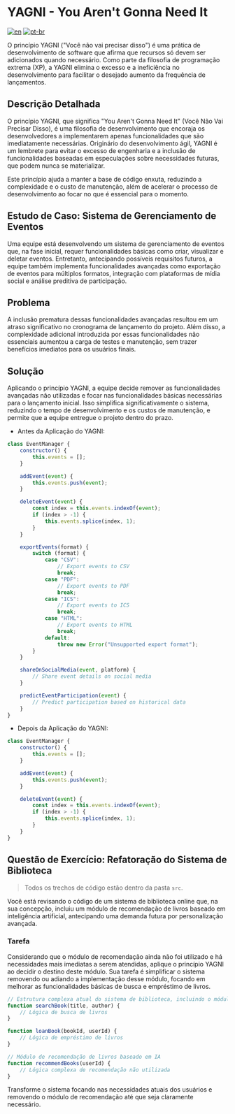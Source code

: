 # YAGNI - You Aren't Gonna Need It
[![en](https://img.shields.io/badge/lang-en-red.svg)](./README.md)
[![pt-br](https://img.shields.io/badge/lang-pt--br-green.svg)](./README.pt-br.md)

O princípio YAGNI ("Você não vai precisar disso") é uma prática de desenvolvimento de software que afirma que recursos só devem ser adicionados quando necessário. Como parte da filosofia de programação extrema (XP), a YAGNI elimina o excesso e a ineficiência no desenvolvimento para facilitar o desejado aumento da frequência de lançamentos.

## Descrição Detalhada

O princípio YAGNI, que significa "You Aren't Gonna Need It" (Você Não Vai Precisar Disso), é uma filosofia de desenvolvimento que encoraja os desenvolvedores a implementarem apenas funcionalidades que são imediatamente necessárias. Originário do desenvolvimento ágil, YAGNI é um lembrete para evitar o excesso de engenharia e a inclusão de funcionalidades baseadas em especulações sobre necessidades futuras, que podem nunca se materializar.

Este princípio ajuda a manter a base de código enxuta, reduzindo a complexidade e o custo de manutenção, além de acelerar o processo de desenvolvimento ao focar no que é essencial para o momento.

## Estudo de Caso: Sistema de Gerenciamento de Eventos

Uma equipe está desenvolvendo um sistema de gerenciamento de eventos que, na fase inicial, requer funcionalidades básicas como criar, visualizar e deletar eventos. Entretanto, antecipando possíveis requisitos futuros, a equipe também implementa funcionalidades avançadas como exportação de eventos para múltiplos formatos, integração com plataformas de mídia social e análise preditiva de participação.

## Problema

A inclusão prematura dessas funcionalidades avançadas resultou em um atraso significativo no cronograma de lançamento do projeto. Além disso, a complexidade adicional introduzida por essas funcionalidades não essenciais aumentou a carga de testes e manutenção, sem trazer benefícios imediatos para os usuários finais.

## Solução

Aplicando o princípio YAGNI, a equipe decide remover as funcionalidades avançadas não utilizadas e focar nas funcionalidades básicas necessárias para o lançamento inicial. Isso simplifica significativamente o sistema, reduzindo o tempo de desenvolvimento e os custos de manutenção, e permite que a equipe entregue o projeto dentro do prazo.

- Antes da Aplicação do YAGNI:

```javascript
class EventManager {
    constructor() {
        this.events = [];
    }

    addEvent(event) {
        this.events.push(event);
    }

    deleteEvent(event) {
        const index = this.events.indexOf(event);
        if (index > -1) {
            this.events.splice(index, 1);
        }
    }

    exportEvents(format) {
        switch (format) {
            case "CSV":
                // Export events to CSV
                break;
            case "PDF":
                // Export events to PDF
                break;
            case "ICS":
                // Export events to ICS
                break;
            case "HTML":
                // Export events to HTML
                break;
            default:
                throw new Error("Unsupported export format");
        }
    }

    shareOnSocialMedia(event, platform) {
        // Share event details on social media
    }

    predictEventParticipation(event) {
        // Predict participation based on historical data
    }
}
```

- Depois da Aplicação do YAGNI:

```javascript
class EventManager {
    constructor() {
        this.events = [];
    }

    addEvent(event) {
        this.events.push(event);
    }

    deleteEvent(event) {
        const index = this.events.indexOf(event);
        if (index > -1) {
            this.events.splice(index, 1);
        }
    }
}
```

## Questão de Exercício: Refatoração do Sistema de Biblioteca

> Todos os trechos de código estão dentro da pasta `src`.

Você está revisando o código de um sistema de biblioteca online que, na sua concepção, incluiu um módulo de recomendação de livros baseado em inteligência artificial, antecipando uma demanda futura por personalização avançada.

### Tarefa

Considerando que o módulo de recomendação ainda não foi utilizado e há necessidades mais imediatas a serem atendidas, aplique o princípio YAGNI ao decidir o destino deste módulo. Sua tarefa é simplificar o sistema removendo ou adiando a implementação desse módulo, focando em melhorar as funcionalidades básicas de busca e empréstimo de livros.

```javascript
// Estrutura complexa atual do sistema de biblioteca, incluindo o módulo de recomendação não utilizado
function searchBook(title, author) {
    // Lógica de busca de livros
}

function loanBook(bookId, userId) {
    // Lógica de empréstimo de livros
}

// Módulo de recomendação de livros baseado em IA
function recommendBooks(userId) {
    // Lógica complexa de recomendação não utilizada
}
```

Transforme o sistema focando nas necessidades atuais dos usuários e removendo o módulo de recomendação até que seja claramente necessário.
